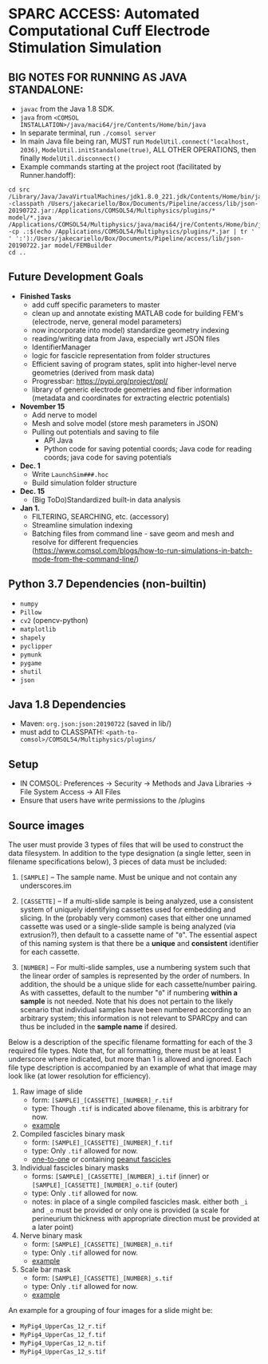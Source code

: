# SPARC ACCESS: Automated Computational Cuff Electrode Stimulation Simulation

## BIG NOTES FOR RUNNING AS JAVA STANDALONE:
* `javac` from the Java 1.8 SDK.
* `java` from `<COMSOL INSTALLATION>/java/maci64/jre/Contents/Home/bin/java`
* In separate terminal, run `./comsol server`
* In main Java file being ran, MUST run `ModelUtil.connect("localhost, 2036)`, `ModelUtil.initStandalone(true)`,
ALL OTHER OPERATIONS, then finally `ModelUtil.disconnect()`
* Example commands starting at the project root (facilitated by Runner.handoff):
```
cd src
/Library/Java/JavaVirtualMachines/jdk1.8.0_221.jdk/Contents/Home/bin/javac -classpath /Users/jakecariello/Box/Documents/Pipeline/access/lib/json-20190722.jar:/Applications/COMSOL54/Multiphysics/plugins/* model/*.java
/Applications/COMSOL54/Multiphysics/java/maci64/jre/Contents/Home/bin/java -cp .:$(echo /Applications/COMSOL54/Multiphysics/plugins/*.jar | tr ' ' ':'):/Users/jakecariello/Box/Documents/Pipeline/access/lib/json-20190722.jar model/FEMBuilder
cd ..
```

## Future Development Goals
* **Finished Tasks**
    * add cuff specific parameters to master
    * clean up and annotate existing MATLAB code for building FEM's (electrode, nerve, general model parameters)
    * now incorporate into model) standardize geometry indexing 
    * reading/writing data from Java, especially wrt JSON files
    * IdentifierManager
    * logic for fascicle representation from folder structures
    * Efficient saving of program states, split into higher-level nerve geometries (derived from mask data)
    * Progressbar: <a href="https://pypi.org/project/ppl/">https://pypi.org/project/ppl/</a>
    * library of generic electrode geometries and fiber information (metadata and coordinates for extracting electric potentials)
* **November 15**
    * Add nerve to model
    * Mesh and solve model (store mesh parameters in JSON)
    * Pulling out potentials and saving to file
        - API Java
        - Python code for saving potential coords; Java code for reading coords; java code for saving potentials
* **Dec. 1**
    - Write `LaunchSim###.hoc`
    - Build simulation folder structure
* **Dec. 15**
    * (Big ToDo)Standardized built-in data analysis
* **Jan 1.**
    * FILTERING, SEARCHING, etc. (accessory)
    * Streamline simulation indexing
    * Batching files from command line - save geom and mesh and resolve for different frequencies  (https://www.comsol.com/blogs/how-to-run-simulations-in-batch-mode-from-the-command-line/)


## Python 3.7 Dependencies (non-builtin)
- `numpy`
- `Pillow`
- `cv2` (opencv-python)
- `matplotlib`
- `shapely`
- `pyclipper`
- `pymunk`
- `pygame`
- `shutil`
- `json`

## Java 1.8 Dependencies
- Maven: `org.json:json:20190722` (saved in lib/)
- must add to CLASSPATH: `<path-to-comsol>/COMSOL54/Multiphysics/plugins/`

## Setup
- IN COMSOL: Preferences -> Security -> Methods and Java Libraries -> File System Access -> All Files
- Ensure that users have write permissions to the <COMSOL installation>/plugins

## Source images
The user must provide 3 types of files that will be used to construct the data filesystem. In addition to the type
designation (a single letter, seen in filename specifications below), 3 pieces of data must be included:

1. `[SAMPLE]` – The sample name. Must be unique and not contain any underscores.im

2. `[CASSETTE]` – If a multi-slide sample is being analyzed, use a consistent system of uniquely identifying cassettes
used for embedding and slicing. In the (probably very common) cases that either one unnamed cassette was used or a
single-slide sample is being analyzed (via extrusion?), then default to a cassette name of "`0`". The essential aspect
of this naming system is that there be a **unique** and **consistent** identifier for each cassette.

3. `[NUMBER]` – For multi-slide samples, use a numbering system such that the linear order of samples is represented by
the order of numbers. In addition, the should be a unique slide for each cassette/number pairing. As with cassettes, 
default to the number "`0`" if numbering **within a sample** is not needed. Note that his does not pertain to the likely
scenario that individual samples have been numbered according to an arbitrary system; this information is not relevant
to SPARCpy and can thus be included in the **sample name** if desired.

Below is a description of the specific filename formatting for each of the 3 required file types. Note that, for all
formatting, there must be at least 1 underscore where indicated, but more than 1 is allowed and ignored. Each file type
description is accompanied by an example of what that image may look like (at lower resolution for efficiency).

1. Raw image of slide
    - form: `[SAMPLE]_[CASSETTE]_[NUMBER]_r.tif`
    - type: Though `.tif` is indicated above filename, this is arbitrary for now.
    - <a href="https://gitlab.oit.duke.edu/edm23/sparcpy/raw/master/examples/images/masks/raw.jpg" target="_blank">example</a>
2. Compiled fascicles binary mask
    - form: `[SAMPLE]_[CASSETTE]_[NUMBER]_f.tif`
    - type: Only `.tif` allowed for now.
    - <a href="https://gitlab.oit.duke.edu/edm23/sparcpy/raw/master/examples/images/masks/fascicle_normal.jpg" target="_blank">one-to-one</a> or containing <a href="https://gitlab.oit.duke.edu/edm23/sparcpy/raw/master/examples/images/masks/fascicle_peanut.jpg" target="_blank">peanut fascicles</a>
3. Individual fascicles binary masks
    - forms: `[SAMPLE]_[CASSETTE]_[NUMBER]_i.tif` (inner) or `[SAMPLE]_[CASSETTE]_[NUMBER]_o.tif` (outer)
    - type: Only `.tif` allowed for now.
    - notes: in place of a single compiled fascicles mask. either both `_i` and `_o` must be provided or only one is provided (a scale for perineurium thickness with appropriate direction must be provided at a later point)
4. Nerve binary mask
    - form: `[SAMPLE]_[CASSETTE]_[NUMBER]_n.tif`
    - type: Only `.tif` allowed for now.
    - <a href="https://gitlab.oit.duke.edu/edm23/sparcpy/raw/master/examples/images/masks/nerve.jpg" target="_blank">example</a>
5. Scale bar mask
    - form: `[SAMPLE]_[CASSETTE]_[NUMBER]_s.tif`
    - type: Only `.tif` allowed for now.
    - <a href="https://gitlab.oit.duke.edu/edm23/sparcpy/raw/master/examples/images/masks/scalebar.jpg" target="_blank">example</a>

An example for a grouping of four images for a slide might be:
- `MyPig4_UpperCas_12_r.tif`
- `MyPig4_UpperCas_12_f.tif`
- `MyPig4_UpperCas_12_n.tif`
- `MyPig4_UpperCas_12_s.tif`
